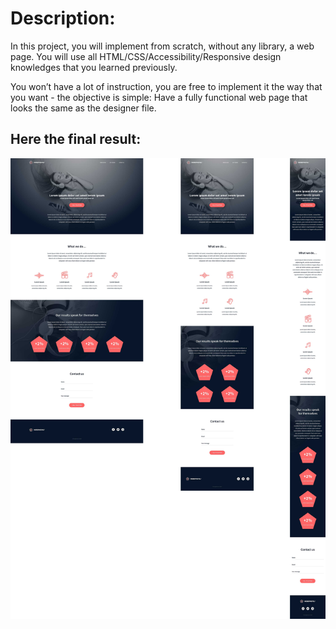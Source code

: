 <!DOCTYPE html>
<html lang="en">

<head>
    <meta charset="utf-8">
</head>

<body>
<h1> Description:</h1> 
<p>In this project, you will implement from scratch, without any library, a web page. You will use all HTML/CSS/Accessibility/Responsive design knowledges that you learned previously.</p>

<p>You won’t have a lot of instruction, you are free to implement it the way that you want - the objective is simple: Have a fully functional web page that looks the same as the designer file.</p>

<h2>Here the final result:</h2>
<img src="images/final_result.jpg" alt="">
</body>
</html>